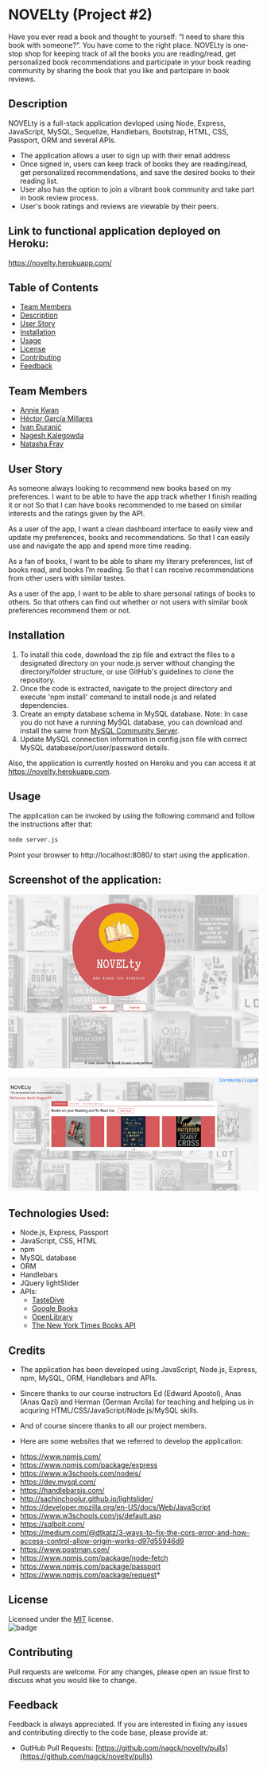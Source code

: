 # NOVELty (Project #2)
Have you ever read a book and thought to yourself: “I need to share this book with someone?”. You have come to the right place. NOVELty is one-stop shop for keeping track of all the books you are reading/read, get personalized book recommendations and participate in your book reading community by sharing the book that you like and partcipare in book reviews. 

## Description
NOVELty is a full-stack application devloped using Node, Express, JavaScript, MySQL, Sequelize, Handlebars, Bootstrap, HTML, CSS, Passport, ORM and several APIs.

- The application allows a user to sign up with their email address 
- Once signed in, users can keep track of books they are reading/read, get personalized recommendations, and save the desired books to their reading list.
- User also has the option to join a vibrant book community and take part in book review process.
- User's book ratings and reviews are viewable by their peers.

## Link to functional application deployed on Heroku:
https://novelty.herokuapp.com/

## Table of Contents

- [Team Members](#team-members)
- [Description](#description)
- [User Story](#user-story)
- [Installation](#installation)
- [Usage](#usage)
- [License](#license)
- [Contributing](#contributing)
- [Feedback](#feedback)

## Team Members
* [Annie Kwan](https://github.com/akwanmtl)
* [Héctor García Millares](https://github.com/hector-gm)
* [Ivan Đuranić](https://github.com/ivanduranic)
* [Nagesh Kalegowda](https://github.com/nagck)
* [Natasha Fray](https://github.com/Tasha876)

## User Story
As someone always looking to recommend new books based on my preferences.
I want to be able to have the app track whether I finish reading it or not
So that I can have books recommended to me based on similar interests and the ratings given by the API.

As a user of the app, 
I want a clean dashboard interface to easily view and update my preferences, books and recommendations.
So that I can easily use and navigate the app and spend more time reading.

As a fan of books, 
I want to be able to share my literary preferences, list of books read, and books I’m reading.
So that I can receive recommendations from other users with similar tastes.

As a user of the app, 
I want to be able to share personal ratings of books to others.
So that others can find out whether or not users with similar book preferences recommend them or not.

## Installation

1. To install this code, download the zip file and extract the files to a designated directory on your node.js server without changing the directory/folder structure, or use GitHub's guidelines to clone the repository. 
2. Once the code is extracted, navigate to the project directory and execute 'npm install' command to install node.js and related dependencies.
3. Create an empty database schema in MySQL database. Note: In case you do not have a running MySQL database, you can download and install the same from [MySQL Community Server](https://dev.mysql.com/downloads/mysql).
4. Update MySQL connection information in config.json file with correct MySQL database/port/user/password details.

Also, the application is currently hosted on Heroku and you can access it at https://novelty.herokuapp.com.

## Usage
The application can be invoked by using the following command and follow the instructions after that:

```bash
node server.js
```
Point your browser to http://localhost:8080/ to start using the application.  

## Screenshot of the application:
![image](assets/screenshot1.png)

![image](assets/screenshot2.png)

## Technologies Used: 
* Node.js, Express, Passport
* JavaScript, CSS, HTML
* npm
* MySQL database
* ORM
* Handlebars
* JQuery lightSlider
* APIs:
    - [TasteDive](https://tastedive.com/read/api)
    - [Google Books](https://developers.google.com/books/docs/overview)
    - [OpenLibrary](https://openlibrary.org/developers/api)
    - [The New York Times Books API](https://developer.nytimes.com/docs/books-product/1/overview)

## Credits
- The application has been developed using JavaScript, Node.js, Express, npm, MySQL, ORM, Handlebars and APIs. 
- Sincere thanks to our course instructors Ed (Edward Apostol), Anas (Anas Qazi) and Herman (German Arcila) for teaching and helping us in acquring HTML/CSS/JavaScript/Node.js/MySQL skills. 

- And of course sincere thanks to all our project members.

- Here are some websites that we referred to develop the application:
* https://www.npmjs.com/
* https://www.npmjs.com/package/express
* https://www.w3schools.com/nodejs/
* https://dev.mysql.com/
* https://handlebarsjs.com/
* http://sachinchoolur.github.io/lightslider/
* https://developer.mozilla.org/en-US/docs/Web/JavaScript
* https://www.w3schools.com/js/default.asp
* https://sqlbolt.com/
* https://medium.com/@dtkatz/3-ways-to-fix-the-cors-error-and-how-access-control-allow-origin-works-d97d55946d9
* https://www.postman.com/
* https://www.npmjs.com/package/node-fetch
* https://www.npmjs.com/package/passport
* https://www.npmjs.com/package/request* 


## License
Licensed under the [MIT](https://choosealicense.com/licenses/mit/) license.<br>
![badge](https://img.shields.io/badge/license-mit-brightgreen)<br />

## Contributing

Pull requests are welcome. For any changes, please open an issue first to discuss what you would like to change.

## Feedback
Feedback is always appreciated. If you are interested in fixing any issues and contributing directly to the code base, please provide at:
- GutHub Pull Requests: [https://github.com/nagck/novelty/pulls](https://github.com/nagck/novelty/pulls)
